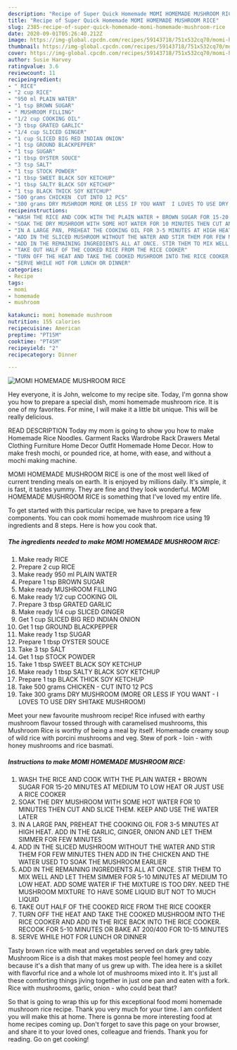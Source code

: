 ```yaml
---
description: "Recipe of Super Quick Homemade MOMI HOMEMADE MUSHROOM RICE"
title: "Recipe of Super Quick Homemade MOMI HOMEMADE MUSHROOM RICE"
slug: 2385-recipe-of-super-quick-homemade-momi-homemade-mushroom-rice
date: 2020-09-01T05:26:40.212Z
image: https://img-global.cpcdn.com/recipes/59143718/751x532cq70/momi-homemade-mushroom-rice-recipe-main-photo.jpg
thumbnail: https://img-global.cpcdn.com/recipes/59143718/751x532cq70/momi-homemade-mushroom-rice-recipe-main-photo.jpg
cover: https://img-global.cpcdn.com/recipes/59143718/751x532cq70/momi-homemade-mushroom-rice-recipe-main-photo.jpg
author: Susie Harvey
ratingvalue: 3.6
reviewcount: 11
recipeingredient:
- " RICE"
- "2 cup RICE"
- "950 ml PLAIN WATER"
- "1 tsp BROWN SUGAR"
- " MUSHROOM FILLING"
- "1/2 cup COOKING OIL"
- "3 tbsp GRATED GARLIC"
- "1/4 cup SLICED GINGER"
- "1 cup SLICED BIG RED INDIAN ONION"
- "1 tsp GROUND BLACKPEPPER"
- "1 tsp SUGAR"
- "1 tbsp OYSTER SOUCE"
- "3 tsp SALT"
- "1 tsp STOCK POWDER"
- "1 tbsp SWEET BLACK SOY KETCHUP"
- "1 tbsp SALTY BLACK SOY KETCHUP"
- "1 tsp BLACK THICK SOY KETCHUP"
- "500 grams CHICKEN  CUT INTO 12 PCS"
- "300 grams DRY MUSHROOM MORE OR LESS IF YOU WANT  I LOVES TO USE DRY SHITAKE MUSHROOM"
recipeinstructions:
- "WASH THE RICE AND COOK WITH THE PLAIN WATER + BROWN SUGAR FOR 15-20 MINUTES AT MEDIUM TO LOW HEAT OR JUST USE A RICE COOKER"
- "SOAK THE DRY MUSHROOM WITH SOME HOT WATER FOR 10 MINUTES THEN CUT AND SLICE THEM. KEEP AND USE THE WATER LATER"
- "IN A LARGE PAN, PREHEAT THE COOKING OIL FOR 3-5 MINUTES AT HIGH HEAT. ADD IN THE GARLIC, GINGER, ONION AND LET THEM SIMMER FOR FEW MINUTES"
- "ADD IN THE SLICED MUSHROOM WITHOUT THE WATER AND STIR THEM FOR FEW MINUTES THEN ADD IN THE CHICKEN AND THE WATER USED TO SOAK THE MUSHROOM EARLIER"
- "ADD IN THE REMAINING INGREDIENTS ALL AT ONCE. STIR THEM TO MIX WELL AND LET THEM SIMMER FOR 5-10 MINUTES AT MEDIUM TO LOW HEAT. ADD SOME WATER IF THE MIXTURE IS TOO DRY. NEED THE MUSHROOM MIXTURE TO HAVE SOME LIQUID BUT NOT TO MUCH LIQUID"
- "TAKE OUT HALF OF THE COOKED RICE FROM THE RICE COOKER"
- "TURN OFF THE HEAT AND TAKE THE COOKED MUSHROOM INTO THE RICE COOKER AND ADD IN THE RICE BACK INTO THE RICE COOKER. RECOOK FOR 5-10 MINUTES OR BAKE AT 200/400 FOR 10-15 MINUTES"
- "SERVE WHILE HOT FOR LUNCH OR DINNER"
categories:
- Recipe
tags:
- momi
- homemade
- mushroom

katakunci: momi homemade mushroom 
nutrition: 155 calories
recipecuisine: American
preptime: "PT15M"
cooktime: "PT45M"
recipeyield: "2"
recipecategory: Dinner

---
```



![MOMI HOMEMADE MUSHROOM RICE](https://img-global.cpcdn.com/recipes/59143718/751x532cq70/momi-homemade-mushroom-rice-recipe-main-photo.jpg)

Hey everyone, it is John, welcome to my recipe site. Today, I'm gonna show you how to prepare a special dish, momi homemade mushroom rice. It is one of my favorites. For mine, I will make it a little bit unique. This will be really delicious.

READ DESCRIPTION Today my mom is going to show you how to make Homemade Rice Noodles. Garment Racks Wardrobe Rack Drawers Metal Clothing Furniture Home Decor Outfit Homemade Home Decor. How to make fresh mochi, or pounded rice, at home, with ease, and without a mochi making machine.

MOMI HOMEMADE MUSHROOM RICE is one of the most well liked of current trending meals on earth. It is enjoyed by millions daily. It's simple, it is fast, it tastes yummy. They are fine and they look wonderful. MOMI HOMEMADE MUSHROOM RICE is something that I've loved my entire life.


To get started with this particular recipe, we have to prepare a few components. You can cook momi homemade mushroom rice using 19 ingredients and 8 steps. Here is how you cook that.

<!--inarticleads1-->

##### The ingredients needed to make MOMI HOMEMADE MUSHROOM RICE:

1. Make ready  RICE
1. Prepare 2 cup RICE
1. Make ready 950 ml PLAIN WATER
1. Prepare 1 tsp BROWN SUGAR
1. Make ready  MUSHROOM FILLING
1. Make ready 1/2 cup COOKING OIL
1. Prepare 3 tbsp GRATED GARLIC
1. Make ready 1/4 cup SLICED GINGER
1. Get 1 cup SLICED BIG RED INDIAN ONION
1. Get 1 tsp GROUND BLACKPEPPER
1. Make ready 1 tsp SUGAR
1. Prepare 1 tbsp OYSTER SOUCE
1. Take 3 tsp SALT
1. Get 1 tsp STOCK POWDER
1. Take 1 tbsp SWEET BLACK SOY KETCHUP
1. Make ready 1 tbsp SALTY BLACK SOY KETCHUP
1. Prepare 1 tsp BLACK THICK SOY KETCHUP
1. Take 500 grams CHICKEN - CUT INTO 12 PCS
1. Take 300 grams DRY MUSHROOM (MORE OR LESS IF YOU WANT - I LOVES TO USE DRY SHITAKE MUSHROOM)


Meet your new favourite mushroom recipe! Rice infused with earthy mushroom flavour tossed through with caramelised mushrooms, this Mushroom Rice is worthy of being a meal by itself. Homemade creamy soup of wild rice with porcini mushrooms and veg. Stew of pork - loin - with honey mushrooms and rice basmati. 

<!--inarticleads2-->

##### Instructions to make MOMI HOMEMADE MUSHROOM RICE:

1. WASH THE RICE AND COOK WITH THE PLAIN WATER + BROWN SUGAR FOR 15-20 MINUTES AT MEDIUM TO LOW HEAT OR JUST USE A RICE COOKER
1. SOAK THE DRY MUSHROOM WITH SOME HOT WATER FOR 10 MINUTES THEN CUT AND SLICE THEM. KEEP AND USE THE WATER LATER
1. IN A LARGE PAN, PREHEAT THE COOKING OIL FOR 3-5 MINUTES AT HIGH HEAT. ADD IN THE GARLIC, GINGER, ONION AND LET THEM SIMMER FOR FEW MINUTES
1. ADD IN THE SLICED MUSHROOM WITHOUT THE WATER AND STIR THEM FOR FEW MINUTES THEN ADD IN THE CHICKEN AND THE WATER USED TO SOAK THE MUSHROOM EARLIER
1. ADD IN THE REMAINING INGREDIENTS ALL AT ONCE. STIR THEM TO MIX WELL AND LET THEM SIMMER FOR 5-10 MINUTES AT MEDIUM TO LOW HEAT. ADD SOME WATER IF THE MIXTURE IS TOO DRY. NEED THE MUSHROOM MIXTURE TO HAVE SOME LIQUID BUT NOT TO MUCH LIQUID
1. TAKE OUT HALF OF THE COOKED RICE FROM THE RICE COOKER
1. TURN OFF THE HEAT AND TAKE THE COOKED MUSHROOM INTO THE RICE COOKER AND ADD IN THE RICE BACK INTO THE RICE COOKER. RECOOK FOR 5-10 MINUTES OR BAKE AT 200/400 FOR 10-15 MINUTES
1. SERVE WHILE HOT FOR LUNCH OR DINNER


Tasty brown rice with meat and vegetables served on dark grey table. Mushroom Rice is a dish that makes most people feel homey and cozy because it&#39;s a dish that many of us grew up with. The idea here is a skillet with flavorful rice and a whole lot of mushrooms mixed into it. It&#39;s just all these comforting things jiving together in just one pan and eaten with a fork. Rice with mushrooms, garlic, onion - who could beat that? 

So that is going to wrap this up for this exceptional food momi homemade mushroom rice recipe. Thank you very much for your time. I am confident you will make this at home. There is gonna be more interesting food at home recipes coming up. Don't forget to save this page on your browser, and share it to your loved ones, colleague and friends. Thank you for reading. Go on get cooking!
